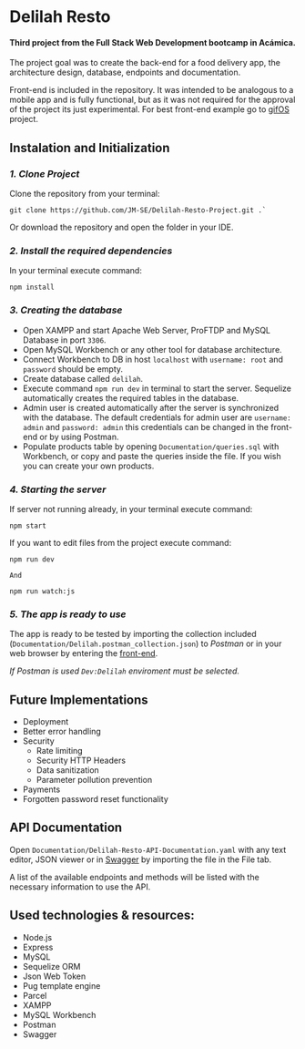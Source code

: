 # **Delilah Resto**

#### Third project from the Full Stack Web Development bootcamp in Acámica.

The project goal was to create the back-end for a food delivery app, the architecture design, database, endpoints and documentation.

Front-end is included in the repository. It was intended to be analogous to a mobile app and is fully functional, but as it was not required for the approval of the project its just experimental. For best front-end example go to [gifOS](https://github.com/JM-SE/gifOS-Project) project.

## Instalation and Initialization

### _1. Clone Project_

Clone the repository from your terminal:

```
git clone https://github.com/JM-SE/Delilah-Resto-Project.git .`
```

Or download the repository and open the folder in your IDE.

### _2. Install the required dependencies_

In your terminal execute command:

```
npm install
```

### _3. Creating the database_

-   Open XAMPP and start Apache Web Server, ProFTDP and MySQL Database in port `3306`.
-   Open MySQL Workbench or any other tool for database architecture.
-   Connect Workbench to DB in host `localhost` with `username: root` and `password` should be empty.
-   Create database called `delilah`.
-   Execute command `npm run dev` in terminal to start the server. Sequelize automatically creates the required tables in the database.
-   Admin user is created automatically after the server is synchronized with the database. The default credentials for admin user are `username: admin` and `password: admin` this credentials can be changed in the front-end or by using Postman.
-   Populate products table by opening `Documentation/queries.sql` with Workbench, or copy and paste the queries inside the file. If you wish you can create your own products.

### _4. Starting the server_

If server not running already, in your terminal execute command:

```
npm start
```

If you want to edit files from the project execute command:

```
npm run dev
```

`And`

```
npm run watch:js
```

### _5. The app is ready to use_

The app is ready to be tested by importing the collection included (`Documentation/Delilah.postman_collection.json`) to _Postman_ or in your web browser by entering the [front-end](http://localhost:5000/).

_If *Postman* is used `Dev:Delilah` enviroment must be selected._

## Future Implementations

-   Deployment
-   Better error handling
-   Security
    -   Rate limiting
    -   Security HTTP Headers
    -   Data sanitization
    -   Parameter pollution prevention
-   Payments
-   Forgotten password reset functionality

## API Documentation

Open `Documentation/Delilah-Resto-API-Documentation.yaml` with any text editor, JSON viewer or in [Swagger](https://editor.swagger.io/) by importing the file in the File tab.

A list of the available endpoints and methods will be listed with the necessary information to use the API.

## Used technologies & resources:

-   Node.js
-   Express
-   MySQL
-   Sequelize ORM
-   Json Web Token
-   Pug template engine
-   Parcel
-   XAMPP
-   MySQL Workbench
-   Postman
-   Swagger
